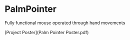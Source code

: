 # PalmPointer
Fully functional mouse operated through hand movements

[Project Poster](Palm Pointer Poster.pdf)
